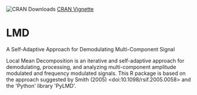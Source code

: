![CRAN Downloads](https://cranlogs.r-pkg.org/badges/grand-total/LMD)
[CRAN Vignette]([https://cranlogs.r-pkg.org/badges/grand-total/LMD](https://cran.r-project.org/web/packages/LMD/vignettes/Getting_Started_with_LMD.html))

# LMD

A Self-Adaptive Approach for Demodulating Multi-Component Signal

Local Mean Decomposition is an iterative and self-adaptive approach for demodulating, processing, and analyzing multi-component amplitude modulated and frequency modulated signals. This R package is based on the approach suggested by Smith (2005) \<doi:10.1098/rsif.2005.0058\> and the 'Python' library 'PyLMD'.

